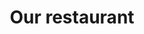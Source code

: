 ---
layout: "pages/restaurace.njk"

title: 'Our restaurant'
description: 'Indulge in a gourmet experience at the Chateau Orlice restaurant. Czech and regional dishes in the historic setting of the Orlické Mountains.'
permalink: 'en/restaurace/'

eleventyNavigation:
  key: Restaurant
  order: 300


landing:
  breadcrumbsHome: Home
  breadcrumbsCurrent: Restaurant

  heading: Our restaurant

  mouseIconAlt: Computer mouse icon

  imageUrl: /assets/images/restaurant/restaurant-1.jpg
  imageAlt: Women at a romantic dinner at Chateau Orlice


serviceInfo:
  heading: Treat yourself to our honest cuisine
  text: Experience exceptional moments at a table where historical atmosphere meets the flavors of traditional and modern gastronomy. A wonderful culinary experience awaits you in our restaurant. Whether you come for dinner for two or a festive lunch, you will leave with a desire to return.

  items:
    - title: Opening hours
      subitems:
        - text: "Mon - Thu: 5:00 p.m. - 8:00 p.m."
        - text: "Fri - Sat: 12:00 p.m. - 10:00 p.m."
        - text: "Sun: 12:00 p.m. - 8:00 p.m."

    - title: Menu
      subitems:
        - text: View more
          url: /assets/cms/chateau-orlice-jidelni-listek.pdf
          blank: true

    - title: Credit cards
      subitems:
        - text: We accept credit cards

    - title: Contact
      subitems:
        - text: +420 774 000 309
          url: tel:+420774000309

        - text: gastro@eywan.cz
          url: mailto:gastro@eywan.cz

  imageUrl: /assets/images/restaurant/restaurant-3.jpg
  imageAlt: Chateau Orlice Restaurant

  backgroundAlt: Background with Chateau Orlice graphics


restaurant:
  topper: Restaurant
  heading: A place for exceptional tastes and moments

  imageUrl: /assets/images/restaurant/restaurant-2.jpg
  imageAlt: Chateau Orlice restaurant from another perspective

  paragraphs:
    - text: The restaurant itself can comfortably seat 40 guests, but by connecting to the adjacent columned hall with historical exhibits, the capacity can be expanded to 90 people. In the summer months, you can enjoy dining on the outdoor terrace overlooking the pond and bike path – the perfect setting for a quiet afternoon or evening get-together.

    - text: Thanks to our full technical facilities, we can also provide outdoor catering or barbecues in the courtyard – ideal for company parties, celebrations, weddings, and other special occasions.

  cta: Menu


pub:
  topper: Medieval tavern
  heading: Medieval feasting in the cellar vaults

  imageUrl: /assets/images/restaurant/stredoveka-krcma-1.jpg
  imageAlt: Medieval tavern in Chateau Orlice

  paragraphs:
    - text: In the heart of the Renaissance part of the fortress lies a place where time has stood still – our medieval tavern. Vaulted ceilings, original stone floors and a massive fireplace with an open hearth create a backdrop straight out of ancient times. Here you can experience an atmosphere that awakens the imagination and the taste buds – whether at a feast with food cooked on a plank and beer drawn from a tap, or during a sword fight and performances by wandering artists.

    - text: The tavern is the ideal place for private celebrations, company parties or stylish gatherings with friends. It is open by reservation and always offers a unique and unforgettable evening.
---
